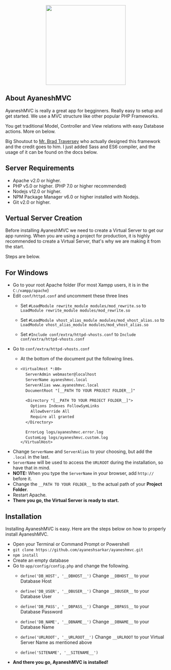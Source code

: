 <p align="center"><img src="https://www.php.net//images/logos/new-php-logo.svg" width="250"></p>

## About AyaneshMVC

AyaneshMVC is really a great app for begginners. Really easy to setup and get started. We use a MVC structure like other popular PHP Frameworks. 

You get traditional Model, Controller and View relations with easy Database actions. More on below.

Big Shoutout to [Mr. Brad Traversey](https://github.com/bradtraversy) who actually designed this framework and the credit goes to him. I just added Sass and ES6 compiler, and the usage of it can be found on the docs below.

## Server Requirements

- Apache v2.0 or higher.
- PHP v5.0 or higher. (PHP 7.0 or higher recommended)
- Nodejs v12.0 or higher.
- NPM Package Manager v6.0 or higher installed with Nodejs.
- Git v2.0 or higher.

## Vertual Server Creation

Before installing AyaneshMVC we need to create a Virtual Server to get our app running. When you are using a project for production, it is highly recommended to create a Virtual Server, that's why we are making it from the start.

Steps are below.

  ## For Windows

   - Go to your root Apache folder (For most Xampp users, it is in the `C:/xampp/apache`) 
   - Edit `conf/httpd.conf` and uncomment these three lines
     - Set `#LoadModule rewrite_module modules/mod_rewrite.so` to 
       `LoadModule rewrite_module modules/mod_rewrite.so`

     - Set `#LoadModule vhost_alias_module modules/mod_vhost_alias.so` to 
       `LoadModule vhost_alias_module modules/mod_vhost_alias.so`

     - Set `#Include conf/extra/httpd-vhosts.conf` to `Include conf/extra/httpd-vhosts.conf`
   - Go to `conf/extra/httpd-vhosts.conf`
     - At the bottom of the document put the following lines.
     - 
        `<VirtualHost *:80>`<br />
          &nbsp;&nbsp;&nbsp;&nbsp;`ServerAdmin webmaster@localhost`<br />
          &nbsp;&nbsp;&nbsp;&nbsp;`ServerName ayaneshmvc.local`<br />
          &nbsp;&nbsp;&nbsp;&nbsp;`ServerAlias www.ayaneshmvc.local`<br />
          &nbsp;&nbsp;&nbsp;&nbsp;`DocumentRoot "[__PATH TO YOUR PROJECT FOLDER__]"`<br />

          &nbsp;&nbsp;&nbsp;&nbsp;`<Directory "[__PATH TO YOUR PROJECT FOLDER__]">`<br />
          &nbsp;&nbsp;&nbsp;&nbsp;&nbsp;&nbsp;&nbsp;&nbsp;`Options Indexes FollowSymLinks`<br />
          &nbsp;&nbsp;&nbsp;&nbsp;&nbsp;&nbsp;&nbsp;&nbsp;`AllowOverride All`<br />
          &nbsp;&nbsp;&nbsp;&nbsp;&nbsp;&nbsp;&nbsp;&nbsp;`Require all granted`<br />
          &nbsp;&nbsp;&nbsp;&nbsp;`</Directory>`<br />

          &nbsp;&nbsp;&nbsp;&nbsp;`ErrorLog logs/ayaneshmvc.error.log`<br />
          &nbsp;&nbsp;&nbsp;&nbsp;`CustomLog logs/ayaneshmvc.custom.log`<br />
      `</VirtualHost>`
   - Change `ServerName` and `ServerAlias` to your choosing, but add the `.local` in the last.
   - `ServerName` will be used to access the `URLROOT` during the installation, so have that in mind.
   - **NOTE:** When you type the `ServerName` in your browser, add `http://` before it.
   - Change the `__PATH TO YOUR FOLDER__` to the actual path of your **Project Folder**.
   - Restart Apache.
   - **There you go, the Virtual Server is ready to start.**

## Installation

Installing AyaneshMVC is easy. Here are the steps below on how to properly install AyaneshMVC.

- Open your Terminal or Command Prompt or Powershell
- `git clone https://github.com/ayaneshsarkar/ayaneshmvc.git`
- `npm install`
- Create an empty database
- Go to `app/config/config.php` and change the following.
  - `define('DB_HOST', '__DBHOST__')`  Change `__DBHOST__` to your Database Host
  - `define('DB_USER', '__DBUSER__')`  Change `__DBUSER__` to your Database User
  - `define('DB_PASS', '__DBPASS__')`  Change `__DBPASS__` to your Database Password
  - `define('DB_NAME', '__DBNAME__')`  Change `__DBNAME__` to your Database Name

  - `define('URLROOT', '__URLROOT__')` Change `__URLROOT` to your Virtual Server Name as mentioned above
  - `define('SITENAME', '__SITENAME__')`
- **And there you go, AyaneshMVC is installed!**